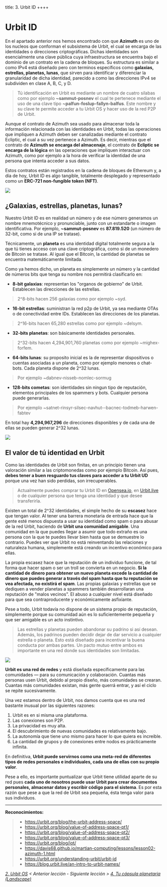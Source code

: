 title: 3. Urbit ID
++++

# Urbit ID

En el apartado anterior nos hemos encontrado con que **Azimuth** es uno de los nucleos que conforman el subsistema de Urbit, el cual se encarga de las identidades o direcciones criptográficas. Dichas identidades son esencialmente una clave pública cuya infraestructura se encuentra bajo el dominio de un contrato en la cadena de bloques.
Su estructura es similar a como IPv4 está diseñado pero con terminos específicos como **galaxias, estrellas, planetas, lunas**, que sirven para identificar y diferenciar la granularidad de dicha identidad, parecido a como las direcciones IPv4 se subdividen en clase A, B, C, y D. 

> Tú identificación en Urbit es mediante un nombre de cuatro silabas como por ejemplo **~sammut-posnev** el cual te pertenece mediante el uso de una clave tipo **~palfun-foslup-fallyn-balfus**. Este nombre y su clave te permite acceder a tu Urbit OS y hacer uso de la red P2P de Urbit.

Aunque el contrato de Azimuth sea usado para almacenar toda la información relacionada con las identidades en Urbit, todas las operaciones que impliquen a Azimuth deben ser canalizadas mediante el contrato Ecliptic, el cual a su vez pertenece a Azimuth. Es decir, mientras que el contrato de **Azimuth se encarga del almacenaje**, el contrato de **Ecliptic se encarga de la lógica** en las operaciones que impliquen interactuar con Azimuth, como por ejemplo a la hora de verificar la identidad de una persona que intenta acceder a sus datos.

Estos contratos están registrados en la cadena de bloques de Ethereum y, a día de hoy, Urbit ID es algo tangible, totalmente desplegado y representado como un **ERC-721 non-fungible token (NFT)**.

![](posts/images/urbit-sigils.png#center#small)

## ¿Galaxias, estrellas, planetas, lunas?

Nuestro Urbit ID es en realidad un número y de ese número generamos un nombre mnemotécnico y pronunciable, junto con un estandarte o imagen identificativa. Por ejemplo, **~sammut-posnev** es **87.819.520** (un número de 32-bit, como si de una IP se tratase).

Técnicamente, un **planeta** es una identidad digital totalmente segura a la que tú tienes acceso con una clave criptográfica, como si de un monedero de Bitcoin se tratase. Al igual que el Bitcoin, la cantidad de planetas se encuentra matemáticamente limitada.

Como ya hemos dicho, un planeta es simplemente un número y la cantidad de números bits que tenga su nombre nos permitirá clasificarlo en:

- **8-bit galaxias**: representan los "organos de gobierno" de Urbit. Establecen las direcciones de las estrellas.
> 2^8-bits hacen 256 galaxias como por ejemplo ~syd.
- **16-bit estrellas**: suministran la red p2p de Urbit, ya sea mediante OTAs o de conectividad entre IDs. Establecen las direcciones de los planetas.
> 2^16-bits hacen 65,280 estrellas como por ejemplo ~delsym.
- **32-bits planetas**: son básicamente identidades personales.
> 2^32-bits hacen 4,294,901,760 planetas como por ejemplo ~mighex-forfem.
- **64-bits lunas**: su proposito inicial es la de representar dispositivos o cuentas asociadas a un planeta, como por ejemplo menores o chat-bots. Cada planeta dispone de 2^32 lunas.
> Por ejemplo ~dabnev-nisseb-nomlec-sormug
- **128-bits cometas**: son identidades sin ningun tipo de reputación, elementos principales de los spammers y bots. Cualquier persona puede generarlas.
> Por ejemplo ~satnet-rinsyr-silsec-navhut--bacnec-todmeb-harwen-fabtev

En total hay **4,294,967,296** de direcciones disponibles y de cada una de ellas se pueden generar 2^32 lunas.

![](posts/images/urbit-bits.png#center)

## El valor de tú identidad en Urbit

Como las identidades de Urbit son finitas, en un principio tienen una valoración similar a las criptomonedas como por ejemplo Bitcoin. Así pues, **debes tener a buen resguardo tus claves para acceder a tu Urbit UD** porque una vez han sido perdidas, son irrecuperables.

> Actualmente puedes comprar tu Urbit ID en [Opensea.io](https://opensea.io/assets/urbit-id?query=urbit), en [Urbit.live](https://urbit.live/buy) o de cualquier persona que tenga una identidad y que desee transferirla.

Existen un total de 2^32 identidades, el simple hecho de su **escasez** hace que tengan valor. Al tener una barrera monetaria de entrada hace que la gente esté menos dispuesta a usar su identidad como spam o para abusar de la red Urbit, haciendo de **Urbit una comunidad amigable**. Una comunidad en la que puedes llegar a asumir que todo extraño es una persona con la que te puedes llevar bien hasta que se demuestre lo contrario. Puedes ver que Urbit no está reinventando las relaciones y naturaleza humana, simplemente está creando un incentivo económico para ellas.

La propia escasez hace que la reputación de un individuo funcione, de tal forma que hacer spam o ser un troll se convierta en un negocio. **Si la cantidad de dinero para obtener un nuevo planeta excede la cantidad de dinero que puedes generar a través del spam hasta que tu reputación se vea afectada, no existirá el spam**. Las propias galaxias y estrellas que se dediquen a vender planetas a spammers también desarrollaran una reputación de "malos vecinos". El abuso a cualquier nivel está diseñado para que sea contraproducente y económicamente asfixiante.

Pese a todo, Urbit todavía no dispone de un sistema propio de reputación, simplemente porque su comunidad aún es lo suficientemente pequeña y que ser amigable es un acto instintivo.

> Las estrellas y planetas pueden abandonar su padrino si así desean. Además, los padrinos pueden decidir dejar de dar servicio a cualquier estrella o planeta. Esto está diseñado para incentivar la buena conducta por ambas partes. Un pacto mutuo entre ambos es importante en una red donde sus identidades son limitadas.

![](posts/images/conectado_nikolas.png#center#small)

**Urbit es una red de redes** y está diseñada específicamente para las comunidades — para su comunicación y colaboración. Cuantas más personas usen Urbit, debido al propio diseño, más comunidades se crearan. Cuantas más comunidades existan, más gente querrá entrar, y así el ciclo se repite sucesivamente.

Una vez estamos dentro de Urbit, nos damos cuenta que es una red bastante inusual por las siguientes razones:

1. Urbit es en si misma una plataforma.
2. Las conexiones son P2P.
3. La privacidad es muy alta.
4. El descubrimiento de nuevas comunidades es relativamente bajo.
5. La autonomía que tiene uno mismo para hacer lo que quiera es increible.
6. La cantidad de grupos y de conexiones entre nodos es prácticamente infinita.

En definitiva, **Urbit puede servirnos como una meta-red de diferentes tipos de redes personales e individuales, cada una de ellas con su propio valor**.

Pese a ello, es importante puntualizar que Urbit tiene utilidad aparte de su red pues **cada uno de nosotros puede usar Urbit para crear documentos personales, almacenar datos y escribir código para el sistema**. Es por esta razón que pese a que la red de Urbit sea pequeña, ésta tenga valor para sus individuos.

---

**Reconocimientos:**

> - https://urbit.org/blog/the-urbit-address-space/
> - https://urbit.org/blog/value-of-address-space-pt1/
> - https://urbit.org/blog/value-of-address-space-pt2/
> - https://urbit.org/blog/value-of-address-space-pt3/
> - https://urbit.org/blog/iot/
> - https://davis68.github.io/martian-computing/lessons/lesson02-azimuth-1.html
> - https://urbit.org/understanding-urbit/urbit-id
> - https://blog.urbit.live/an-intro-to-urbit-names/

*[2. Urbit OS](2_urbitos.md) < Anterior lección* - *Siguiente lección > [4. Tu cápsula planetaria (Landscape)](4_capsula.md)*
